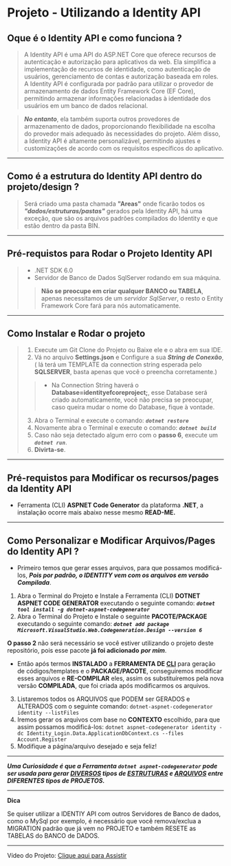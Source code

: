 # Projeto - Utilizando a Identity API

## Oque é o Identity API e como funciona ?

>A Identity API é uma API do ASP.NET Core que oferece recursos de autenticação e autorização para aplicativos da web. Ela simplifica a implementação de recursos de identidade, como autenticação de usuários, gerenciamento de contas e autorização baseada em roles. A Identity API é configurada por padrão para utilizar o provedor de armazenamento de dados Entity Framework Core (EF Core), permitindo armazenar informações relacionadas à identidade dos usuários em um banco de dados relacional.

>***No entanto***, ela também suporta outros provedores de armazenamento de dados, proporcionando flexibilidade na escolha do provedor mais adequado às necessidades do projeto. Além disso, a Identity API é altamente personalizável, permitindo ajustes e customizações de acordo com os requisitos específicos do aplicativo.

***

## Como é a estrutura do Identity API dentro do projeto/design ?

> Será criado uma pasta chamada **"Areas"** onde ficarão todos os ***"dados/estruturas/pastas"*** gerados pela Identity API, há uma exceção, que são os arquivos padrões compilados do Identity e que estão dentro da pasta BIN.

***

## Pré-requistos para Rodar o Projeto Identity API

> - .NET SDK 6.0
> - Servidor de Banco de Dados SqlServer rodando em sua máquina.
>
>> **Não se preocupe em criar qualquer BANCO ou TABELA**, apenas necessitamos de um *servidor SqlServer*, o resto o Entity Framework Core fará para nós automaticamente.

***

## Como Instalar e Rodar o projeto

> 1. Execute um Git Clone do Projeto ou Baixe ele e o abra em sua IDE.
> 2. Vá no arquivo **Settings.json** e Configure a sua ***String de Conexão***, ( lá terá um TEMPLATE da connection string esperada pelo **SQLSERVER**, basta apenas que você o preencha corretamente.)
>>
>> - Na Connection String haverá o **Database=identityefcoreproject;**, esse Database será criado automaticamente, você não precisa se preocupar, caso queira mudar o nome do Database, fique à vontade.
>>
> 3. Abra o Terminal e execute o comando: ***```dotnet restore```***
> 4. Novamente abra o Terminal e execute o comando: ***```dotnet build```***
> 5. Caso não seja detectado algum erro com o **passo 6**, execute um ***```dotnet run```***.
> 6. **Divirta-se**.

***

## Pré-requistos para Modificar os recursos/pages da Identity API

 - Ferramenta (CLI) **ASPNET Code Generator** da plataforma **.NET**, a instalação ocorre mais abaixo nesse mesmo **READ-ME.**

***

## Como Personalizar e Modificar Arquivos/Pages do Identity API ?

- Primeiro temos que gerar esses arquivos, para que possamos modificá-los, ***Pois por padrão, o IDENTITY vem com os arquivos em versão Compilada***.

 1. Abra o Terminal do Projeto e Instale a Ferramenta (CLI) **DOTNET ASPNET CODE GENERATOR** executando o seguinte comando: ***```dotnet tool install -g dotnet-aspnet-codegenerator```***
 2. Abra o Terminal do Projeto e Instale o seguinte **PACOTE/PACKAGE** executando o seguinte comando: ***```dotnet add package Microsoft.VisualStudio.Web.Codegeneration.Design --version 6```***

 **O passo 2** não será necessário se você estiver utilizando o projeto deste repositório, pois esse pacote **já foi adicionado** ***por mim***.

 - Então após termos **INSTALADO** a **FERRAMENTA DE <u>CLI</u>** para geração de códigos/templates e o **PACKAGE/PACOTE**, conseguiremos modificar esses arquivos e **RE-COMPILAR** eles, assim os substituíremos pela nova versão **COMPILADA**, que foi criada após modificarmos os arquivos.

 3. Listaremos todos os ARQUIVOS que PODEM ser GERADOS e ALTERADOS com o seguinte comando: ```dotnet-aspnet-codegenerator identity --listFiles```
 4. Iremos gerar os arquivos com base no **CONTEXTO** escolhido, para que assim possamos modificá-los: ```dotnet aspnet-codegenerator identity -dc Identity_Login.Data.ApplicationDbContext.cs --files Account.Register```
 5. Modifique a página/arquivo desejado e seja feliz!

***

***Uma Curiosidade é que a Ferramenta ```dotnet aspnet-codegenerator``` pode ser usada para gerar <u>DIVERSOS</u> tipos de <u>ESTRUTURAS</u> e <u>ARQUIVOS</u> entre DIFERENTES tipos de PROJETOS.***

***

 **Dica**
 <p>Se quiser utilizar a IDENTIY API com outros Servidores de Banco de dados, como o MySql por exemplo, é necessário que você remova/exclua a MIGRATION padrão que já vem no PROJETO e também RESETE as TABELAS do BANCO de DADOS.</p>

***

Vídeo do Projeto: [Clique aqui para Assistir](https://www.youtube.com.br)
